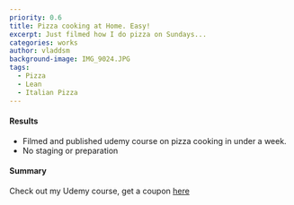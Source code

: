 ```yaml
---
priority: 0.6
title: Pizza cooking at Home. Easy!
excerpt: Just filmed how I do pizza on Sundays...
categories: works
author: vladdsm
background-image: IMG_9024.JPG
tags:
  - Pizza
  - Lean
  - Italian Pizza
---
```


#### Results

- Filmed and published udemy course on pizza cooking in under a week.
- No staging or preparation

#### Summary

Check out my Udemy course, get a coupon [here](https://www.udemy.com/pizza-cooking-at-home-easy/?couponCode=PIZZA-AT-HOME-20)
